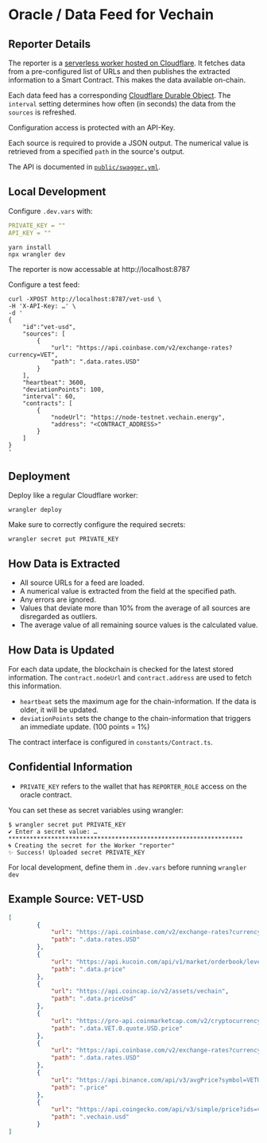 # Oracle / Data Feed for Vechain

## Reporter Details

The reporter is a [serverless worker hosted on Cloudflare](https://developers.cloudflare.com/workers/). It fetches data from a pre-configured list of URLs and then publishes the extracted information to a Smart Contract. This makes the data available on-chain.

Each data feed has a corresponding [Cloudflare Durable Object](https://developers.cloudflare.com/durable-objects/). The `interval` setting determines how often (in seconds) the data from the `sources` is refreshed.

Configuration access is protected with an API-Key.

Each source is required to provide a JSON output. The numerical value is retrieved from a specified `path` in the source's output.

The API is documented in [`public/swagger.yml`](./public/swagger.yml).

## Local Development

Configure `.dev.vars` with:

```yml
PRIVATE_KEY = ""
API_KEY = ""
```

```shell
yarn install
npx wrangler dev
```

The reporter is now accessable at http://localhost:8787

Configure a test feed:

```shell
curl -XPOST http://localhost:8787/vet-usd \
-H 'X-API-Key: …' \
-d '
{
    "id":"vet-usd",
    "sources": [
        {
            "url": "https://api.coinbase.com/v2/exchange-rates?currency=VET",
            "path": ".data.rates.USD"
        }
    ],
    "heartbeat": 3600,
    "deviationPoints": 100,
    "interval": 60,
    "contracts": [
        {
            "nodeUrl": "https://node-testnet.vechain.energy",
            "address": "<CONTRACT_ADDRESS>"
        }
    ]
}
'
```


## Deployment

Deploy like a regular Cloudflare worker:

```shell
wrangler deploy
```

Make sure to correctly configure the required secrets:

```shell
wrangler secret put PRIVATE_KEY 
```


## How Data is Extracted

- All source URLs for a feed are loaded.
- A numerical value is extracted from the field at the specified path.
- Any errors are ignored.
- Values that deviate more than 10% from the average of all sources are disregarded as outliers.
- The average value of all remaining source values is the calculated value.


## How Data is Updated

For each data update, the blockchain is checked for the latest stored information. The `contract.nodeUrl` and `contract.address` are used to fetch this information.

* `heartbeat` sets the maximum age for the chain-information. If the data is older, it will be updated.
* `deviationPoints` sets the change to the chain-information that triggers an immediate update. (100 points = 1%)

The contract interface is configured in `constants/Contract.ts`.


## Confidential Information

* `PRIVATE_KEY` refers to the wallet that has `REPORTER_ROLE` access on the oracle contract.

You can set these as secret variables using wrangler:

```shell
$ wrangler secret put PRIVATE_KEY 
✔ Enter a secret value: … ******************************************************************
🌀 Creating the secret for the Worker "reporter" 
✨ Success! Uploaded secret PRIVATE_KEY
```

For local development, define them in `.dev.vars` before running `wrangler dev`

## Example Source: VET-USD

```json
[
        {
            "url": "https://api.coinbase.com/v2/exchange-rates?currency=VET",
            "path": ".data.rates.USD"
        },
        {
            "url": "https://api.kucoin.com/api/v1/market/orderbook/level1?symbol=VET-USDT",
            "path": ".data.price"
        },
        {
            "url": "https://api.coincap.io/v2/assets/vechain",
            "path": ".data.priceUsd"
        },
        {
            "url": "https://pro-api.coinmarketcap.com/v2/cryptocurrency/quotes/latest?CMC_PRO_API_KEY=<CMC_API_KEY>&symbol=VET",
            "path": ".data.VET.0.quote.USD.price"
        },
        {
            "url": "https://api.coinbase.com/v2/exchange-rates?currency=VET",
            "path": ".data.rates.USD"
        },
        {
            "url": "https://api.binance.com/api/v3/avgPrice?symbol=VETUSDT",
            "path": ".price"
        },
        {
            "url": "https://api.coingecko.com/api/v3/simple/price?ids=vechain&vs_currencies=usd",
            "path": ".vechain.usd"
        }
]
```